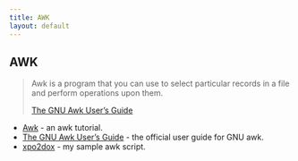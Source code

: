 ```yaml
---
title: AWK
layout: default
---
```


## AWK

> Awk is a program that you can use to select particular records in a file and perform operations upon them.
>
> [The GNU Awk User’s Guide](https://www.gnu.org/software/gawk/manual/gawk.html)

- [Awk](https://www.grymoire.com/Unix/Awk.html) - an awk tutorial.
- [The GNU Awk User’s Guide](https://www.gnu.org/software/gawk/manual/gawk.html) - the official user guide for GNU awk.
- [xpo2dox](https://github.com/wonderbird/xpo2dox) - my sample awk script.

